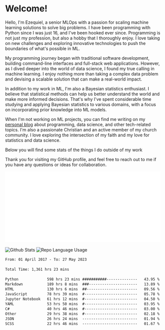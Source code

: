 # Welcome!

Hello, I'm Ezequiel, a senior MLOps with a passion for scaling machine learning solutions to solve big problems. I have been programming with Python since I was just 16, and I've been hooked ever since. Programming is not just my profession, but also a hobby that I thoroughly enjoy. I love taking on new challenges and exploring innovative technologies to push the boundaries of what's possible in ML.

My programming journey began with traditional software development, building command-line interfaces and full-stack web applications. However, as I dived deeper into the world of data science, I found my true calling in machine learning. I enjoy nothing more than taking a complex data problem and devising a scalable solution that can make a real-world impact.

In addition to my work in ML, I'm also a Bayesian statistics enthusiast. I believe that statistical methods can help us better understand the world and make more informed decisions. That's why I've spent considerable time studying and applying Bayesian statistics to various domains, with a focus on incorporating prior knowledge into ML models.

When I'm not working on ML projects, you can find me writing on my [personal blog](https://elc.github.io) about programming, data science, and other tech-related topics. I'm also a passionate Christian and an active member of my church community. I love exploring the intersection of my faith and my love for statistics and data science.

Below you will find some stats of the things I do outside of my work

Thank you for visiting my GitHub profile, and feel free to reach out to me if you have any questions or ideas for collaboration.

![RSS Feed](metrics.plugin.rss.svg)

![Github Stats](https://github-readme-stats.vercel.app/api?username=elc&show_icons=true&theme=gruvbox&border_radius=20&include_all_commits=true&count_private=true&card_width=450) ![Repo Language Usage](https://github-readme-stats.vercel.app/api/top-langs?username=elc&show_icons=true&theme=gruvbox&border_radius=20&include_all_commits=true&count_private=true&layout=compact&langs_count=5&card_width=400)


<!--START_SECTION:waka-->

```text
From: 01 April 2017 - To: 27 May 2023

Total Time: 1,361 hrs 23 mins

Python             598 hrs 23 mins ###########--------------   43.95 %
Markdown           189 hrs 8 mins  ###----------------------   13.89 %
HTML               130 hrs 6 mins  ##-----------------------   09.56 %
JavaScript         78 hrs 39 mins  #------------------------   05.78 %
Jupyter Notebook   61 hrs 12 mins  #------------------------   04.50 %
YAML               53 hrs 50 mins  #------------------------   03.95 %
C#                 40 hrs 46 mins  #------------------------   03.00 %
Other              29 hrs 38 mins  #------------------------   02.18 %
JSON               26 hrs 24 mins  -------------------------   01.94 %
SCSS               22 hrs 46 mins  -------------------------   01.67 %
```

<!--END_SECTION:waka-->

